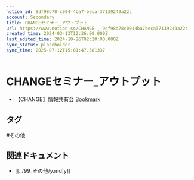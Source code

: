 ```yaml
---
notion_id: 9df98d78-c004-4ba7-beca-37139249a22c
account: Secondary
title: CHANGEセミナー_アウトプット
url: https://www.notion.so/CHANGE-_-9df98d78c0044ba7beca37139249a22c
created_time: 2024-03-13T12:36:00.000Z
last_edited_time: 2024-10-26T02:20:00.000Z
sync_status: placeholder
sync_time: 2025-07-12T15:01:47.381337
---
```

# CHANGEセミナー_アウトプット

- 【CHANGE】情報共有会
[Bookmark](https://youtu.be/um4k8wDzTuw)

## タグ

#その他 

## 関連ドキュメント

- [[../99_その他/y.md|y]]
